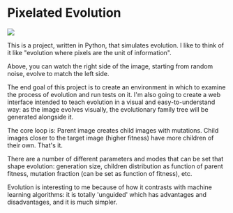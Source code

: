 # Pixelated Evolution

![](https://github.com/pwspen/pterobot/pixevo.gif)

This is a project, written in Python, that simulates evolution. I like to think of it like "evolution where pixels are the unit of information".

Above, you can watch the right side of the image, starting from random noise, evolve to match the left side.

The end goal of this project is to create an environment in which to examine the process of evolution and run tests on it. I'm also going to create a web interface intended to teach evolution in a visual and easy-to-understand way: as the image evolves visually, the evolutionary family tree will be generated alongside it.

The core loop is: Parent image creates child images with mutations. Child images closer to the target image (higher fitness) have more children of their own. That's it.

There are a number of different parameters and modes that can be set that shape evolution: generation size, children distribution as function of parent fitness, mutation fraction (can be set as function of fitness), etc.

Evolution is interesting to me because of how it contrasts with machine learning algorithms: it is totally 'unguided' which has advantages and disadvantages, and it is much simpler. 
